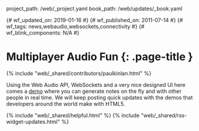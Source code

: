project_path: /web/_project.yaml
book_path: /web/updates/_book.yaml

{# wf_updated_on: 2019-01-16 #}
{# wf_published_on: 2011-07-14 #}
{# wf_tags: news,webaudio,websockets,connectivity #}
{# wf_blink_components: N/A #}

# Multiplayer Audio Fun {: .page-title }

{% include "web/_shared/contributors/paulkinlan.html" %}


Using the Web Audio API, WebSockets and a very nice designed UI here comes a <a href="http://labs.dinahmoe.com/plink">demo</a> where you can generate notes on the fly and with other people in real time.
We will keep posting quick updates with the demos that developers around the world make with HTML5.



{% include "web/_shared/helpful.html" %}
{% include "web/_shared/rss-widget-updates.html" %}
